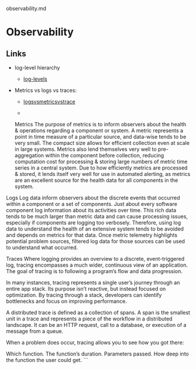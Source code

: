 observability.md

# Observability


## Links

- log-level hierarchy
	- [log-levels](https://sematext.com/blog/logging-levels/#:~:text=You%20can%20expect%20the%20TRACE,with%20parameters%20in%20your%20code.&text=INFO%20%E2%80%93%20the%20standard%20log%20level,entered%20a%20certain%20state%2C%20etc.)

- Metrics vs logs vs traces: 
	- [logsvsmetricsvstrace](https://microsoft.github.io/code-with-engineering-playbook/observability/log-vs-metric-vs-trace/)
	- ```text
	Metrics
The purpose of metrics is to inform observers about the health & operations regarding a component or system. A metric represents a point in time measure of a particular source, and data-wise tends to be very small. The compact size allows for efficient collection even at scale in large systems. Metrics also lend themselves very well to pre-aggregation within the component before collection, reducing computation cost for processing & storing large numbers of metric time series in a central system. Due to how efficiently metrics are processed & stored, it lends itself very well for use in automated alerting, as metrics are an excellent source for the health data for all components in the system.

Logs
Log data inform observers about the discrete events that occurred within a component or a set of components. Just about every software component log information about its activities over time. This rich data tends to be much larger than metric data and can cause processing issues, especially if components are logging too verbosely. Therefore, using log data to understand the health of an extensive system tends to be avoided and depends on metrics for that data. Once metric telemetry highlights potential problem sources, filtered log data for those sources can be used to understand what occurred.

Traces
Where logging provides an overview to a discrete, event-triggered log, tracing encompasses a much wider, continuous view of an application. The goal of tracing is to following a program’s flow and data progression.

In many instances, tracing represents a single user’s journey through an entire app stack. Its purpose isn’t reactive, but instead focused on optimization. By tracing through a stack, developers can identify bottlenecks and focus on improving performance.

A distributed trace is defined as a collection of spans. A span is the smallest unit in a trace and represents a piece of the workflow in a distributed landscape. It can be an HTTP request, call to a database, or execution of a message from a queue.

When a problem does occur, tracing allows you to see how you got there:

Which function.
The function’s duration.
Parameters passed.
How deep into the function the user could get.
	```
